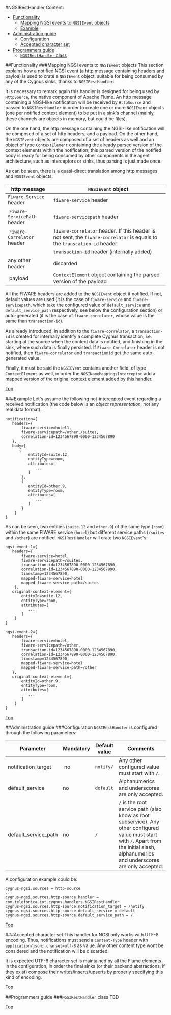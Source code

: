 #<a name="top"></a>NGSIRestHandler
Content:

* [Functionality](#section1)
    * [Mapping NGSI events to `NGSIEvent` objects](#section1.1)
    * [Example](#section1.2)
* [Administration guide](#section2)
    * [Configuration](#section2.1)
    * [Accepted character set](#section2.2)
* [Programmers guide](#section3)
    * [`NGSIRestHandler` class](#section3.1)

##<a name="section1"></a>Functionality
###<a name="section1.1"></a>Mapping NGSI events to `NGSIEvent` objects
This section explains how a notified NGSI event (a http message containing headers and payloa) is used to crate a `NGSIEvent` object, suitable for being consumed by any of the Cygnus sinks, thanks to `NGSIRestHandler`.

It is necessary to remark again this handler is designed for being used by `HttpSource`, the native component of Apache Flume. An http message containing a NGSI-like notification will be received by `HttpSource` and passed to `NGSIRestHandler` in order to create one or more `NGSIEvent` objects (one per notified context element) to be put in a sink's channel (mainly, these channels are objects in memory, but could be files).

On the one hand, the http message containing the NGSI-like notification will be composed of a set of http headers, and a payload. On the other hand, the `NGSIEvent` objects are composed of a set of headers as well and an object of type `ContextElement` containing the already parsed version of the context elements within the notification; this parsed version of the notified body is ready for being consumed by other components in the agent architecture, such as interceptors or sinks, thus parsing is just made once.

As can be seen, there is a quasi-direct translation among http messages and `NGSIEvent` objects:

| http message | `NGSIEvent` object |
|---|---|
| `Fiware-Service` header | `fiware-service` header |
| `Fiware-ServicePath` header | `fiware-servicepath` header |
| `Fiware-Correlator` header | `fiware-correlator` header. If this header is not sent, the `fiware-correlator` is equals to the `transcation-id` header. |
|| `transaction-id` header (internally added) |
| any other header | discarded |
| payload | `ContextElement` object containing the parsed version of the payload |

All the FIWARE headers are added to the `NGSIEvent` object if notified. If not, default values are used (it is the case of `fiware-service` and `fiware-servicepath`, which take the configured value of `default_service` and `default_service_path` respectively, see below the configuration section) or auto-generated (it is the case of `fiware-correlator`, whose value is the same than `transaction-id`).

As already introduced, in addition to the `fiware-correlator`, a `transaction-id` is created for internally identify a complete Cygnus transaction, i.e. starting at the source when the context data is notified, and finishing in the sink, where such data is finally persisted. If `Fiware-Correlator` header is not notified, then `fiware-correlator` and `transactionid` get the same auto-generated value.

Finally, it must be said the `NGSIEVent` contains another field, of type `ContextElement` as well, in order the `NGSINameMappingsInterceptor` add a mapped version of the original context element added by this handler.

[Top](#top)

###<a name="section1.2"></a>Example
Let's assume the following not-intercepted event regarding a received notification (the code below is an <i>object representation</i>, not any real data format):

```
notification={
   headers={
	   fiware-service=hotel1,
	   fiware-servicepath=/other,/suites,
	   correlation-id=1234567890-0000-1234567890
   },
   body={
      {
	      entityId=suite.12,
	      entityType=room,
	      attributes=[
	         ...
	      ]
	   },
	   {
	      entityId=other.9,
	      entityType=room,
	      attributes=[
	         ...
	      ]
	   }
	}
}
```

As can be seen, two entities (`suite.12` and `other.9`) of the same type (`room`) within the same FIWARE service (`hotel`) but different service paths (`/suites` and `/other`) are notified. `NGSIRestHandler` will crate two `NGSIEvent`'s:


```
ngsi-event-1={
   headers={
	   fiware-service=hotel,
	   fiware-servicepath=/suites,
	   transaction-id=1234567890-0000-1234567890,
	   correlation-id=1234567890-0000-1234567890,
	   timestamp=1234567890,
	   mapped-fiware-service=hotel
	   mapped-fiware-service-path=/suites
	},
   original-context-element={
	   entityId=suite.12,
	   entityType=room,
	   attributes=[
	      ...
	   ]
	}
}
    
ngsi-event-2={
   headers={
	   fiware-service=hotel,
	   fiware-servicepath=/other,
	   transaction-id=1234567890-0000-1234567890,
	   correlation-id=1234567890-0000-1234567890,
	   timestamp=1234567890,
	   mapped-fiware-service=hotel
	   mapped-fiware-service-path=/other
   },
   original-context-element={
	   entityId=other.9,
	   entityType=room,
	   attributes=[
	      ...
	   ]
	}
}
```

[Top](#top)

##<a name="section2"></a>Administration guide
###<a name="section2.1"></a>Configuration
`NGSIRestHandler` is configured through the following parameters:

| Parameter | Mandatory | Default value | Comments |
|---|---|---|---|
| notification\_target | no | `notify/` | Any other configured value must start with `/`. |
| default\_service | no | `default` | Alphanumerics and underscores are only accepted. | 
| default\_service\_path | no | `/` | `/` is the root service path (also know as root subservice). Any other configured value must start with `/`. Apart from the initial slash, alphanumerics and underscores are only accepted. |

A configuration example could be:

    cygnus-ngsi.sources = http-source
    ...
    cygnus-ngsi.sources.http-source.handler = com.telefonica.iot.cygnus.handlers.NGSIRestHandler
    cygnus-ngsi.sources.http-source.notification_target = /notify
    cygnus-ngsi.sources.http-source.default_service = default
    cygnus-ngsi.sources.http-source.default_service_path = /

[Top](#top)

###<a name="section2.2"></a>Accepted character set
This handler for NGSI only works with UTF-8 encoding. Thus, notifications must send a `Content-Type` header with `application/json; charset=utf-8` as value. Any other content type wont be considered and the notification will be discarded.

It is expected UTF-8 character set is maintained by all the Flume elements in the configuration, in order the final sinks (or their backend abstractions, if they exist) compose their writes/inserts/upserts by properly specifying this kind of encoding.

[Top](#top)

##<a name="section3"></a>Programmers guide
###<a name="section3.1"></a>`NGSIRestHandler` class
TBD

[Top](#top)